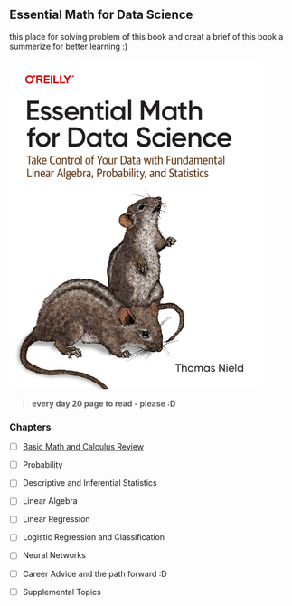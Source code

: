 ## Essential Math for Data Science

this place for solving problem of this book and creat a brief of this book a summerize for better learning :)

![ES](./assets/ES.PNG)

> **every day 20 page to read - please :D**

### Chapters

- [ ] [Basic Math and Calculus Review](/Basic-Math-and-Calculus-Review)
- [ ] Probability
- [ ] Descriptive and Inferential Statistics
- [ ] Linear Algebra
- [ ] Linear Regression
- [ ] Logistic Regression and Classification
- [ ] Neural Networks
- [ ] Career Advice and the path forward :D

- [ ] Supplemental Topics